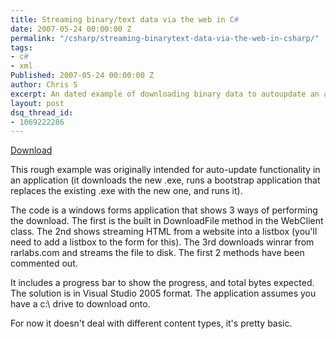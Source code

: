 ```yaml
---
title: Streaming binary/text data via the web in C#
date: 2007-05-24 00:00:00 Z
permalink: "/csharp/streaming-binarytext-data-via-the-web-in-csharp/"
tags:
- c#
- xml
Published: 2007-05-24 00:00:00 Z
author: Chris S
excerpt: An dated example of downloading binary data to autoupdate an application.
layout: post
dsq_thread_id:
- 1069222286
---
```


[Download][1]

This rough example was originally intended for auto-update functionality in an application (it downloads the new .exe, runs a bootstrap application that replaces the existing .exe with the new one, and runs it).

<!--more-->

The code is a windows forms application that shows 3 ways of performing the download. The first is the built in DownloadFile method in the WebClient class. The 2nd shows streaming HTML from a website into a listbox (you'll need to add a listbox to the form for this). The 3rd downloads winrar from rarlabs.com and streams the file to disk. The first 2 methods have been commented out.

It includes a progress bar to show the progress, and total bytes expected. The solution is in Visual Studio 2005 format. The application assumes you have a c:\ drive to download onto. 

For now it doesn't deal with different content types, it's pretty basic.

 [1]: /wp-content/uploads/2013/02/webdownloadexample.zip